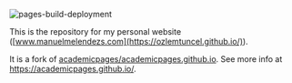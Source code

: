 ![pages-build-deployment](https://github.com/academicpages/academicpages.github.io/actions/workflows/pages/pages-build-deployment/badge.svg)

This is the repository for my personal website (<a href="[http://manuelmelendezs.com](https://ozlemtuncel.github.io/)/" target="_blank">[www.manuelmelendezs.com](https://ozlemtuncel.github.io/)</a>).

It is a fork of <a href="https://github.com/academicpages/academicpages.github.io" target="_blank">academicpages/academicpages.github.io</a>. See more info at <a href=" https://academicpages.github.io" target="_blank"> https://academicpages.github.io/</a>.
